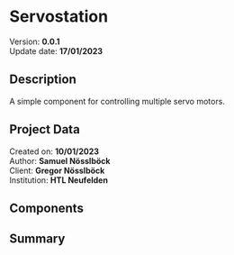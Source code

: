 # Servostation

Version:        **0.0.1**  
Update date:    **17/01/2023**  

## Description

A simple component for controlling multiple servo motors.

## Project Data
Created on:     **10/01/2023**  
Author:         **Samuel Nösslböck**  
Client:         **Gregor Nösslböck**  
Institution:    **HTL Neufelden**

## Components

## Summary

